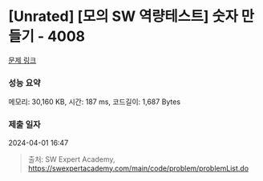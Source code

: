 # [Unrated] [모의 SW 역량테스트] 숫자 만들기 - 4008 

[문제 링크](https://swexpertacademy.com/main/code/problem/problemDetail.do?contestProbId=AWIeRZV6kBUDFAVH) 

### 성능 요약

메모리: 30,160 KB, 시간: 187 ms, 코드길이: 1,687 Bytes

### 제출 일자

2024-04-01 16:47



> 출처: SW Expert Academy, https://swexpertacademy.com/main/code/problem/problemList.do